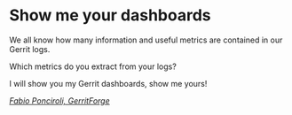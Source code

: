 # Show me your dashboards

We all know how many information and useful metrics are contained in our Gerrit logs.

Which metrics do you extract from your logs?

I will show you my Gerrit dashboards, show me yours!

*[Fabio Ponciroli, GerritForge](../speakers.md#fponciroli)*
